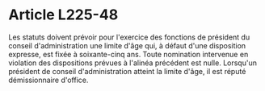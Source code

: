 # Article L225-48

Les statuts doivent prévoir pour l'exercice des fonctions de président du conseil d'administration une limite d'âge qui, à défaut d'une disposition expresse, est fixée à soixante-cinq ans.   Toute nomination intervenue en violation des dispositions prévues à l'alinéa précédent est nulle.   Lorsqu'un président de conseil d'administration atteint la limite d'âge, il est réputé démissionnaire d'office.